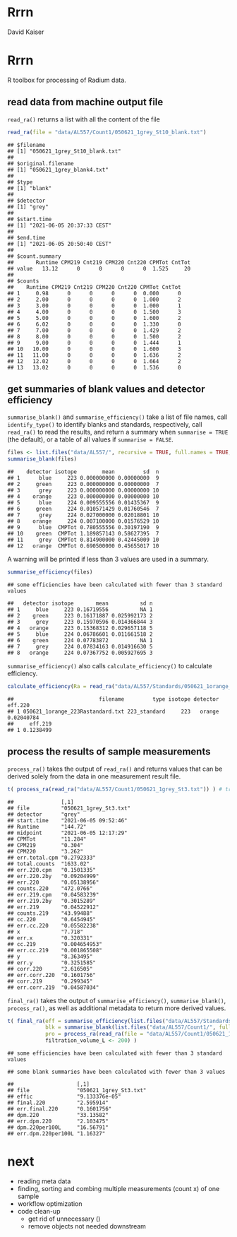 Rrrn
================
David Kaiser

# Rrrn

R toolbox for processing of Radium data.

## read data from machine output file

`read_ra()` returns a list with all the content of the file

``` r
read_ra(file = "data/AL557/Count1/050621_1grey_St10_blank.txt")
```

    ## $filename
    ## [1] "050621_1grey_St10_blank.txt"
    ## 
    ## $original.filename
    ## [1] "050621_1grey_blank4.txt"
    ## 
    ## $type
    ## [1] "blank"
    ## 
    ## $detector
    ## [1] "grey"
    ## 
    ## $start.time
    ## [1] "2021-06-05 20:37:33 CEST"
    ## 
    ## $end.time
    ## [1] "2021-06-05 20:50:40 CEST"
    ## 
    ## $count.summary
    ##       Runtime CPM219 Cnt219 CPM220 Cnt220 CPMTot CntTot
    ## value   13.12      0      0      0      0  1.525     20
    ## 
    ## $counts
    ##    Runtime CPM219 Cnt219 CPM220 Cnt220 CPMTot CntTot
    ## 1     0.98      0      0      0      0  0.000      0
    ## 2     2.00      0      0      0      0  1.000      2
    ## 3     3.00      0      0      0      0  1.000      1
    ## 4     4.00      0      0      0      0  1.500      3
    ## 5     5.00      0      0      0      0  1.600      2
    ## 6     6.02      0      0      0      0  1.330      0
    ## 7     7.00      0      0      0      0  1.429      2
    ## 8     8.00      0      0      0      0  1.500      2
    ## 9     9.00      0      0      0      0  1.444      1
    ## 10   10.00      0      0      0      0  1.600      3
    ## 11   11.00      0      0      0      0  1.636      2
    ## 12   12.02      0      0      0      0  1.664      2
    ## 13   13.02      0      0      0      0  1.536      0

## get summaries of blank values and detector efficiency

`summarise_blank()` and `summarise_efficiency()` take a list of file
names, call `identify_type()` to identify blanks and standards,
respectively, call `read_ra()` to read the results, and return a summary
when `summarise = TRUE` (the default), or a table of all values if
`summarise = FALSE`.

``` r
files <- list.files("data/AL557/", recursive = TRUE, full.names = TRUE, pattern = ".txt$")
summarise_blank(files)
```

    ##    detector isotope        mean         sd  n
    ## 1      blue     223 0.000000000 0.00000000  9
    ## 2     green     223 0.000000000 0.00000000  7
    ## 3      grey     223 0.000000000 0.00000000 10
    ## 4    orange     223 0.000000000 0.00000000 10
    ## 5      blue     224 0.009555556 0.01435367  9
    ## 6     green     224 0.010571429 0.01760546  7
    ## 7      grey     224 0.027000000 0.02018801 10
    ## 8    orange     224 0.007100000 0.01576529 10
    ## 9      blue  CMPTot 0.780555556 0.30197190  9
    ## 10    green  CMPTot 1.189857143 0.58627395  7
    ## 11     grey  CMPTot 0.814900000 0.42445009 10
    ## 12   orange  CMPTot 0.690500000 0.45655017 10

A warning will be printed if less than 3 values are used in a summary.

``` r
summarise_efficiency(files)
```

    ## some efficiencies have been calculated with fewer than 3 standard values

    ##   detector isotope       mean          sd n
    ## 1     blue     223 0.16719556          NA 1
    ## 2    green     223 0.16171887 0.025992173 2
    ## 3     grey     223 0.15970596 0.014366844 3
    ## 4   orange     223 0.15368312 0.029657118 5
    ## 5     blue     224 0.06786601 0.011661518 2
    ## 6    green     224 0.07783872          NA 1
    ## 7     grey     224 0.07834163 0.014916630 5
    ## 8   orange     224 0.07367752 0.005927695 3

`summarise_efficiency()` also calls `calculate_efficiency()` to
calculate efficiency.

``` r
calculate_efficiency(Ra = read_ra("data/AL557/Standards/050621_1orange_223Rastandard.txt"))
```

    ##                           filename         type isotope detector    eff.220
    ## 1 050621_1orange_223Rastandard.txt 223_standard     223   orange 0.02040784
    ##     eff.219
    ## 1 0.1238499

## process the results of sample measurements

`process_ra()` takes the output of `read_ra()` and returns values that
can be derived solely from the data in one measurement result file.

``` r
t( process_ra(read_ra("data/AL557/Count1/050621_1grey_St3.txt")) ) # transpose for better readability here
```

    ##               [,1]                  
    ## file          "050621_1grey_St3.txt"
    ## detector      "grey"                
    ## start.time    "2021-06-05 09:52:46" 
    ## Runtime       "144.72"              
    ## midpoint      "2021-06-05 12:17:29" 
    ## CPMTot        "11.284"              
    ## CPM219        "0.304"               
    ## CPM220        "3.262"               
    ## err.total.cpm "0.2792333"           
    ## total.counts  "1633.02"             
    ## err.220.cpm   "0.1501335"           
    ## err.220.2by   "0.09204999"          
    ## err.220       "0.05138956"          
    ## counts.220    "472.0766"            
    ## err.219.cpm   "0.04583239"          
    ## err.219.2by   "0.3015289"           
    ## err.219       "0.04522912"          
    ## counts.219    "43.99488"            
    ## cc.220        "0.6454945"           
    ## err.cc.220    "0.05582238"          
    ## x             "7.718"               
    ## err.x         "0.320331"            
    ## cc.219        "0.004654953"         
    ## err.cc.219    "0.001865508"         
    ## y             "8.363495"            
    ## err.y         "0.3251585"           
    ## corr.220      "2.616505"            
    ## err.corr.220  "0.1601756"           
    ## corr.219      "0.299345"            
    ## err.corr.219  "0.04587034"

`final_ra()` takes the output of `summarise_efficiency()`,
`summarise_blank()`, `process_ra()`, as well as additional metadata to
return more derived values.

``` r
t( final_ra(eff = summarise_efficiency(list.files("data/AL557/Standards/", full.names = TRUE)), # transpose for better readability here
            blk = summarise_blank(list.files("data/AL557/Count1/", full.names = TRUE)),
            pro = process_ra(read_ra(file = "data/AL557/Count1/050621_1grey_St3.txt")),
            filtration_volume_L <- 200) )
```

    ## some efficiencies have been calculated with fewer than 3 standard values

    ## some blank summaries have been calculated with fewer than 3 values

    ##                    [,1]                  
    ## file               "050621_1grey_St3.txt"
    ## effic              "9.133376e-05"        
    ## final.220          "2.595914"            
    ## err.final.220      "0.1601756"           
    ## dpm.220            "33.13582"            
    ## err.dpm.220        "2.103475"            
    ## dpm.220per100L     "16.56791"            
    ## err.dpm.220per100L "1.16327"

# next

- reading meta data
- finding, sorting and combing multiple measurements (count x) of one
  sample
- workflow optimization
- code clean-up
  - get rid of unnecessary ()
  - remove objects not needed downstream
